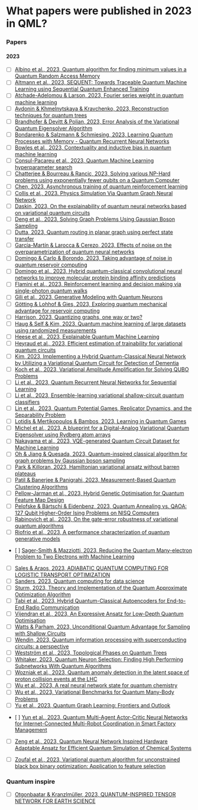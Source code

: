 # What papers were published in 2023 in QML? 


### Papers
#### 2023

- [ ] [Albino et al., 2023, Quantum algorithm for finding minimum values in a Quantum Random Access Memory](https://arxiv.org/pdf/2301.05122.pdf)
- [ ] [Altmann et al., 2023, SEQUENT: Towards Traceable Quantum Machine Learning using Sequential Quantum Enhanced Training](https://arxiv.org/pdf/2301.02601.pdf)
- [ ] [Atchade-Adelomou & Larson, 2023, Fourier series weight in quantum machine learning](https://arxiv.org/pdf/2302.00105.pdf)
- [ ] [Avdonin & Khmelnytskaya & Kravchenko, 2023, Reconstruction techniques for quantum trees](https://arxiv.org/pdf/2302.05970.pdf)
- [ ] [Brandhofer & Devitt & Polian, 2023, Error Analysis of the Variational Quantum Eigensolver Algorithm](https://arxiv.org/pdf/2301.07263.pdf)
- [ ] [Bondarenko & Salzmann & Schmiesing, 2023, Learning Quantum Processes with Memory - Quantum Recurrent Neural Networks](https://arxiv.org/pdf/2301.08167.pdf)
- [ ] [Bowles et al., 2023, Contextuality and inductive bias in quantum machine learning](https://arxiv.org/pdf/2302.01365.pdf)
- [ ] [Consul-Pacareu et al., 2023, Quantum Machine Learning hyperparameter search](https://arxiv.org/pdf/2302.10298.pdf)
- [ ] [Chatterjee & Bourreau & Rancic, 2023, Solving various NP-Hard problems using exponentially fewer qubits on a Quantum Computer](https://arxiv.org/pdf/2301.06978.pdf)
- [ ] [Chen, 2023, Asynchronous training of quantum reinforcement learning](https://arxiv.org/pdf/2301.05096.pdf)
- [ ] [Collis et al., 2023. Physics Simulation Via Quantum Graph Neural Network](https://arxiv.org/pdf/2301.04702.pdf)
- [ ] [Daskin, 2023, On the explainability of quantum neural networks based on variational quantum circuits](https://arxiv.org/pdf/2301.05549.pdf)
- [ ] [Deng et al., 2023, Solving Graph Problems Using Gaussian Boson Sampling](https://arxiv.org/pdf/2302.00936.pdf)
- [ ] [Dutta, 2023, Quantum routing in planar graph using perfect state transfer](https://arxiv.org/pdf/2302.10074.pdf)
- [ ] [García-Martín & Larocca & Cerezo, 2023, Effects of noise on the overparametrization of quantum neural networks](https://arxiv.org/pdf/2302.05059.pdf)
- [ ] [Domingo & Carlo & Borondo, 2023, Taking advantage of noise in quantum reservoir computing](https://arxiv.org/pdf/2301.06814.pdf)
- [ ] [Domingo et al., 2023, Hybrid quantum-classical convolutional neural networks to improve molecular protein binding affinity predictions](https://arxiv.org/pdf/2301.06331.pdf)
- [ ] [Flamini et al., 2023, Reinforcement learning and decision making via single-photon quantum walks](https://arxiv.org/pdf/2301.13669.pdf)
- [ ] [Gili et al., 2023, Generative Modeling with Quantum Neurons](https://arxiv.org/pdf/2302.00788.pdf)
- [ ] [Götting & Lohhof & Gies, 2023, Exploring quantum mechanical advantage for reservoir computing](https://arxiv.org/pdf/2302.03595.pdf)
- [ ] [Harrison, 2023, Quantizing graphs, one way or two?](https://arxiv.org/pdf/2302.07193.pdf)
- [ ] [Haug & Self & Kim, 2023, Quantum machine learning of large datasets using randomized measurements](https://iopscience.iop.org/article/10.1088/2632-2153/acb0b4)
- [ ] [Heese et al., 2023, Explainable Quantum Machine Learning](https://arxiv.org/pdf/2301.09138.pdf)
- [ ] [Heyraud et al., 2023, Efficient estimation of trainability for variational quantum circuits](https://arxiv.org/pdf/2302.04649.pdf)
- [ ] [Kim, 2023, Implementing a Hybrid Quantum-Classical Neural Network by Utilizing a Variational Quantum Circuit for Detection of Dementia](https://arxiv.org/pdf/2301.12505.pdf)
- [ ] [Koch et al., 2023, Variational Amplitude Amplification for Solving QUBO Problems](https://arxiv.org/pdf/2301.13665.pdf)
- [ ] [Li et al., 2023, Quantum Recurrent Neural Networks for Sequential Learning](https://arxiv.org/pdf/2302.03244.pdf)
- [ ] [Li et al., 2023, Ensemble-learning variational shallow-circuit quantum classifiers](https://arxiv.org/pdf/2301.12707.pdf)
- [ ] [Lin et al., 2023, Quantum Potential Games, Replicator Dynamics, and the Separability Problem](https://arxiv.org/pdf/2302.04789.pdf)
- [ ] [Lotidis & Mertikopoulos & Bambos, 2023, Learning in Quantum Games](https://arxiv.org/pdf/2302.02333.pdf)
- [ ] [Michel et al., 2023, A blueprint for a Digital-Analog Variational Quantum Eigensolver using Rydberg atom arrays](https://arxiv.org/pdf/2301.06453.pdf) 
- [ ] [Nakayama et al., 2023, VQE-generated Quantum Circuit Dataset for Machine Learning](https://arxiv.org/pdf/2302.09751.pdf)
- [ ] [Oh & Jiang & Quesada, 2023, Quantum-inspired classical algorithm for graph problems by Gaussian boson sampling](https://arxiv.org/pdf/2302.00536.pdf)
- [ ] [Park & Killoran, 2023, Hamiltonian variational ansatz without barren plateaus](https://arxiv.org/pdf/2302.08529.pdf)
- [ ] [Patil & Banerjee & Panigrahi, 2023, Measurement-Based Quantum Clustering Algorithms](https://arxiv.org/pdf/2302.00566.pdf)
- [ ] [Pellow-Jarman et al., 2023, Hybrid Genetic Optimisation for Quantum Feature Map Design](https://arxiv.org/pdf/2302.02980.pdf)
- [ ] [Pelofske & Bärtschi & Eidenbenz, 2023, Quantum Annealing vs. QAOA: 127 Qubit Higher-Order Ising Problems on NISQ Computers](https://arxiv.org/pdf/2301.00520.pdf)
- [ ] [Rabinovich et al., 2023, On the gate-error robustness of variational quantum algorithms](https://arxiv.org/pdf/2301.00048.pdf)
- [ ] [Riofrio et al., 2023, A performance characterization of quantum generative models](https://arxiv.org/pdf/2301.09363.pdf)
- [ ] [Sager-Smith & Mazziotti, 2023, Reducing the Quantum Many-electron Problem to Two Electrons with Machine Learning](https://arxiv.org/pdf/2301.00672.pdf)
- [ ] [Sales & Araos, 2023, ADIABATIC QUANTUM COMPUTING FOR LOGISTIC TRANSPORT OPTIMIZATION](https://arxiv.org/pdf/2301.07691.pdf)
- [ ] [Sanders, 2023, Quantum computing for data science](https://arxiv.org/pdf/2302.08666.pdf)
- [ ] [Sturm, 2023, Theory and Implementation of the Quantum Approximate Optimization Algorithm](https://arxiv.org/pdf/2301.09535.pdf)
- [ ] [Tabi et al., 2023, Hybrid Quantum-Classical Autoencoders for End-to-End Radio Communication](https://arxiv.org/pdf/2301.02609.pdf)
- [ ] [Vijendran et al., 2023, An Expressive Ansatz for Low-Depth Quantum Optimisation](https://arxiv.org/pdf/2302.04479.pdf)
- [ ] [Watts & Parham, 2023, Unconditional Quantum Advantage for Sampling with Shallow Circuits](https://arxiv.org/pdf/2301.00995.pdf)
- [ ] [Wendin, 2023, Quantum information processing with superconducting circuits: a perspective](https://arxiv.org/pdf/2302.04558.pdf)
- [ ] [Westström et al., 2023, Topological Phases on Quantum Trees](https://arxiv.org/pdf/2302.03166.pdf)
- [ ] [Whitaker, 2023, Quantum Neuron Selection: Finding High Performing Subnetworks With Quantum Algorithms](https://arxiv.org/pdf/2302.05984.pdf)
- [ ] [Wozniak et al., 2023, Quantum anomaly detection in the latent space of proton collision events at the LHC](https://arxiv.org/pdf/2301.10780.pdf)
- [ ] [Wu et al., 2023, A real neural network state for quantum chemistry](https://arxiv.org/pdf/2301.03755.pdf)
- [ ] [Wu et al., 2023, Variational Benchmarks for Quantum Many-Body Problems](https://arxiv.org/pdf/2302.04919.pdf)
- [ ] [Yu et al., 2023, Quantum Graph Learning: Frontiers and Outlook](https://arxiv.org/pdf/2302.00892.pdf)
- [ ] [Yun et al., 2023, Quantum Multi-Agent Actor-Critic Neural Networks for Internet-Connected Multi-Robot Coordination in Smart Factory Management](https://arxiv.org/pdf/2301.04012.pdf)
- [ ] [Zeng et al., 2023, Quantum Neural Network Inspired Hardware Adaptable Ansatz for Efficient Quantum Simulation of Chemical Systems](https://arxiv.org/pdf/2301.07542.pdf)
- [ ] [Zoufal et al., 2023, Variational quantum algorithm for unconstrained black box binary optimization: Application to feature selection](https://quantum-journal.org/papers/q-2023-01-26-909/pdf/)


### Quantum inspire

- [ ] [Otgonbaatar & Kranzlmüller, 2023, QUANTUM-INSPIRED TENSOR NETWORK FOR EARTH SCIENCE](https://arxiv.org/pdf/2301.07528.pdf) 